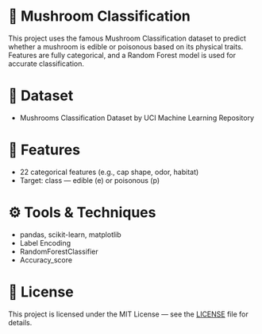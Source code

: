 # 🍄 Mushroom Classification
This project uses the famous Mushroom Classification dataset to predict whether a mushroom is edible or poisonous based on its physical traits. Features are fully categorical, and a Random Forest model is used for accurate classification.

# 📁 Dataset
- Mushrooms Classification Dataset by UCI Machine Learning Repository

# 📌 Features
- 22 categorical features (e.g., cap shape, odor, habitat)
- Target: class — edible (e) or poisonous (p)

# ⚙️ Tools & Techniques
- pandas, scikit-learn, matplotlib
- Label Encoding
- RandomForestClassifier
- Accuracy_score

# 📄 License
This project is licensed under the MIT License — see the [LICENSE](https://github.com/hamidrezaxe/Mushrooms-Classification/blob/main/LICENSE) file for details.
